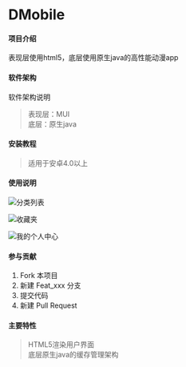 # DMobile

#### 项目介绍

表现层使用html5，底层使用原生java的高性能动漫app

#### 软件架构
软件架构说明

> 表现层：MUI  
> 底层：原生java

#### 安装教程

>  适用于安卓4.0以上

#### 使用说明

![分类列表](image/f.png=200px)

![收藏夹](image/c.png=200px)

![我的个人中心](image/m.png=200px)




#### 参与贡献

1. Fork 本项目
2. 新建 Feat_xxx 分支
3. 提交代码
4. 新建 Pull Request


#### 主要特性

> HTML5渲染用户界面  
> 底层原生java的缓存管理架构
